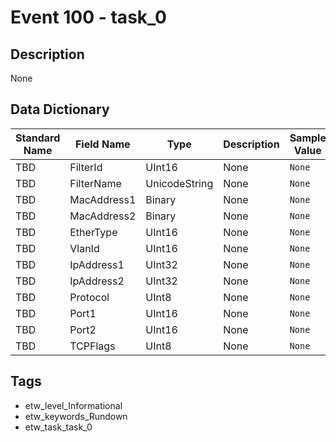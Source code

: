 # Event 100 - task_0

## Description
None

## Data Dictionary
|Standard Name|Field Name|Type|Description|Sample Value|
|---|---|---|---|---|
|TBD|FilterId|UInt16|None|`None`|
|TBD|FilterName|UnicodeString|None|`None`|
|TBD|MacAddress1|Binary|None|`None`|
|TBD|MacAddress2|Binary|None|`None`|
|TBD|EtherType|UInt16|None|`None`|
|TBD|VlanId|UInt16|None|`None`|
|TBD|IpAddress1|UInt32|None|`None`|
|TBD|IpAddress2|UInt32|None|`None`|
|TBD|Protocol|UInt8|None|`None`|
|TBD|Port1|UInt16|None|`None`|
|TBD|Port2|UInt16|None|`None`|
|TBD|TCPFlags|UInt8|None|`None`|

## Tags
* etw_level_Informational
* etw_keywords_Rundown
* etw_task_task_0